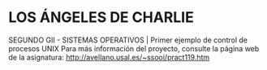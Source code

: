 # LOS ÁNGELES DE CHARLIE
SEGUNDO GII - SISTEMAS OPERATIVOS | Primer ejemplo de control de procesos UNIX
Para más información del proyecto, consulte la página web de la asignatura: http://avellano.usal.es/~ssooi/pract119.htm

